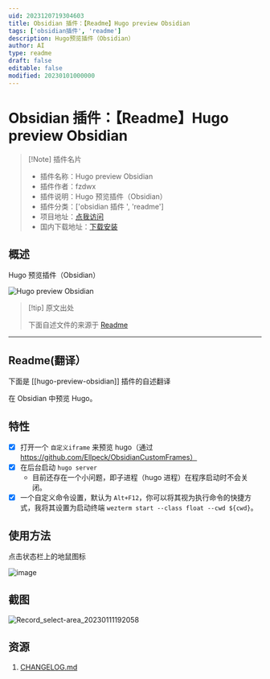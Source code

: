 ```yaml
---
uid: 2023120719304603
title: Obsidian 插件：【Readme】Hugo preview Obsidian
tags: ['obsidian插件', 'readme']
description: Hugo预览插件（Obsidian）
author: AI
type: readme
draft: false
editable: false
modified: 20230101000000
---
```


# Obsidian 插件：【Readme】Hugo preview Obsidian

> [!Note] 插件名片
> - 插件名称：Hugo preview Obsidian
> - 插件作者：fzdwx
> - 插件说明：Hugo 预览插件（Obsidian）
> - 插件分类：['obsidian 插件 ', 'readme']
> - 项目地址：[点我访问](https://github.com/fzdwx/hugo-preview-obsidian)
> - 国内下载地址：[下载安装](https://pkmer.cn/products/plugin/pluginMarket/?hugo-preview-obsidian)

## 概述

Hugo 预览插件（Obsidian）

![Hugo preview Obsidian](https://cdn.pkmer.cn/covers/hugo-preview-obsidian.png!pkmer)

> [!tip] 原文出处
>
>下面自述文件的来源于 [Readme](https://ghproxy.net/https://raw.githubusercontent.com/fzdwx/hugo-preview-obsidian/main/README.md)
>

---

## Readme(翻译）

下面是 [[hugo-preview-obsidian]] 插件的自述翻译

在 Obsidian 中预览 Hugo。

## 特性

- [x] 打开一个 `自定义iframe` 来预览 hugo（通过<https://github.com/Ellpeck/ObsidianCustomFrames）>
- [x] 在后台启动 `hugo server`
	- 目前还存在一个小问题，即子进程（hugo 进程）在程序启动时不会关闭。
- [x] 一个自定义命令设置，默认为 `Alt+F12`，你可以将其视为执行命令的快捷方式，我将其设置为启动终端 `wezterm start --class float --cwd ${cwd}`。

## 使用方法

点击状态栏上的地鼠图标

![image](https://cdn.pkmer.cn/covers/hugo-preview-obsidian_1_0.png!pkmer)

## 截图

![Record_select-area_20230111192058](https://cdn.pkmer.cn/covers/hugo-preview-obsidian_1_1.gif)

## 资源

1. [CHANGELOG.md](CHANGELOG.md)



